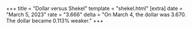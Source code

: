 +++
title = "Dollar versus Shekel"
template = "shekel.html"
[extra]
date = "March  5, 2023"
rate = "3.666"
delta = "On March  4, the dollar was 3.670. The dollar became 0.113% weaker."
+++

